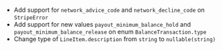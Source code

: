 * Add support for `network_advice_code` and `network_decline_code` on `StripeError`
* Add support for new values `payout_minimum_balance_hold` and `payout_minimum_balance_release` on enum `BalanceTransaction.type`
* Change type of `LineItem.description` from `string` to `nullable(string)`